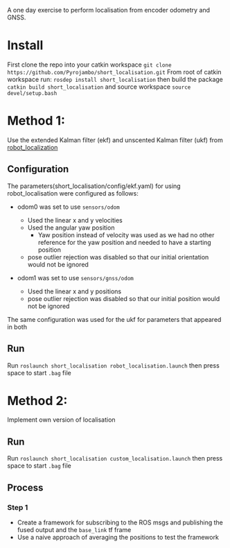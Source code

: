 A one day exercise to perform localisation from encoder odometry and GNSS.

# Install

First clone the repo into your catkin workspace
`git clone https://github.com/Pyrojambo/short_localisation.git`
From root of catkin workspace run:
`rosdep install short_localisation`
then build the package
`catkin build short_localisation`
and source workspace
`source devel/setup.bash`

# Method 1:

Use the extended Kalman filter (ekf) and unscented Kalman filter (ukf) from [robot_localization](http://wiki.ros.org/robot_localization)

## Configuration

The parameters(short_localisation/config/ekf.yaml) for using robot_localisation were configured as follows:
- odom0 was set to use `sensors/odom`
    - Used the linear x and y velocities
    - Used the angular yaw position
        - Yaw position instead of velocity was used as we had no other reference for the yaw position and needed to have a starting position
    - pose outlier rejection was disabled so that our initial orientation would not be ignored

- odom1 was set to use `sensors/gnss/odom`
    - Used the linear x and y positions
    - pose outlier rejection was disabled so that our initial position would not be ignored

The same configuration was used for the ukf for parameters that appeared in both

## Run

Run
`roslaunch short_localisation robot_localisation.launch`
then press space to start `.bag` file

# Method 2:

Implement own version of localisation

## Run

Run
`roslaunch short_localisation custom_localisation.launch`
then press space to start `.bag` file

## Process

### Step 1

- Create a framework for subscribing to the ROS msgs and publishing the fused output and the `base_link` tf frame
- Use a naive approach of averaging the positions to test the framework


